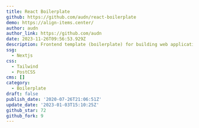 ```yaml
---
title: React Boilerplate
github: https://github.com/audn/react-boilerplate
demo: https://align-items.center/
author: audn
author_link: https://github.com/audn
date: 2023-11-26T09:56:53.929Z
description: Frontend template (boilerplate) for building web applications with React
ssg:
  - Nextjs
css:
  - Tailwind
  - PostCSS
cms: []
category:
  - Boilerplate
draft: false
publish_date: '2020-07-26T21:06:51Z'
update_date: '2023-01-03T15:10:25Z'
github_star: 72
github_fork: 9
---
```


